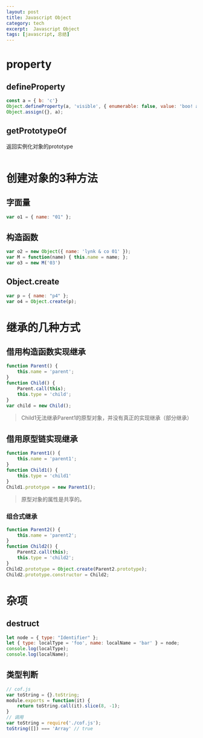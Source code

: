 ```yaml
---
layout: post
title: Javascript Object
category: tech
excerpt:  Javascript Object
tags: [javascript, 总结]
---
```


# property
## defineProperty
```javascript
const a = { b: 'c'}
Object.defineProperty(a, 'visible', { enumerable: false, value: 'boo! ahhh!' })
Object.assign({}, a);
```

## getPrototypeOf
返回实例化对象的prototype
```javascript

```

# 创建对象的3种方法

## 字面量
```javascript
var o1 = { name: "01" };
```

## 构造函数
```javascript
var o2 = new Object({ name: 'lynk & co 01' });
var M = function(name) { this.name = name; };
var o3 = new M('03')
```

## Object.create
```javascript
var p = { name: "p4" };
var o4 = Object.create(p);
```

# 继承的几种方式
## 借用构造函数实现继承
```javascript
function Parent() {
    this.name = 'parent';
}
function Child() {
    Parent.call(this);
    this.type = 'child';
}
var child = new Child();
```
> Child1无法继承Parent1的原型对象，并没有真正的实现继承（部分继承）

## 借用原型链实现继承
```javascript
function Parent1() {
    this.name = 'parent1';
}
function Child1() {
    this.type = 'child1'
}
Child1.prototype = new Parent1();
```
> 原型对象的属性是共享的。

### 组合式继承
```javascript
function Parent2() {
    this.name = 'parent2';
}
function Child2() {
    Parent2.call(this);
    this.type = 'child2';
}
Child2.prototype = Object.create(Parent2.prototype);
Child2.prototype.constructor = Child2;
```

# 杂项
## destruct
```javascript
let node = { type: "Identifier" };
let { type: localType = 'foo', name: localName = 'bar' } = node;
console.log(localType);
console.log(localName);
```
## 类型判断
```javascript
// cof.js
var toString = {}.toString;
module.exports = function(it) {
    return toString.call(it).slice(8, -1);
}
// 调用
var toString = require('./cof.js');
toString([]) === 'Array' // true
```
